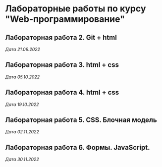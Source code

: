 # Лабораторные работы по курсу "Web-программирование"

## Лабораторная работа 2. Git + html 

*Дата 21.09.2022*

## Лабораторная работа 3. html + css

*Дата 05.10.2022*

## Лабораторная работа 4. html + css

*Дата 19.10.2022*

## Лабораторная работа 5. CSS. Блочная модель 

*Дата 02.11.2022*

## Лабораторная работа 6. Формы. JavaScript.

*Дата 30.11.2022*

